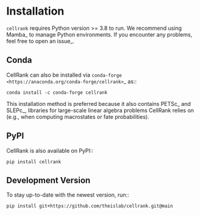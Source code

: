 # Installation
`cellrank` requires Python version >= 3.8 to run. We recommend using Mamba_ to manage Python environments.
If you encounter any problems, feel free to open an issue_.

## Conda
CellRank can also be installed via `conda-forge <https://anaconda.org/conda-forge/cellrank>`_ as::

    conda install -c conda-forge cellrank

This installation method is preferred because it also contains PETSc_ and SLEPc_,
libraries for large-scale linear algebra problems CellRank relies on (e.g., when computing macrostates or
fate probabilities).

## PyPI
CellRank is also available on PyPI::

    pip install cellrank

## Development Version
To stay up-to-date with the newest version, run::

    pip install git+https://github.com/theislab/cellrank.git@main

